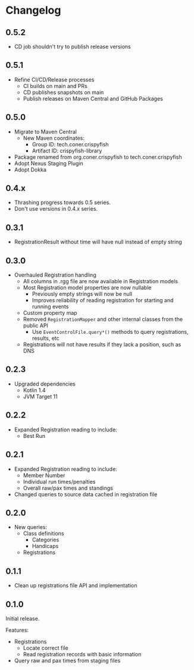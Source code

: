 # Changelog

## 0.5.2

- CD job shouldn't try to publish release versions

## 0.5.1

- Refine CI/CD/Release processes
  - CI builds on main and PRs
  - CD publishes snapshots on main
  - Publish releases on Maven Central and GitHub Packages

## 0.5.0

- Migrate to Maven Central
  - New Maven coordinates:
    - Group ID: tech.coner.crispyfish
    - Artifact ID: crispyfish-library
- Package renamed from org.coner.crispyfish to tech.coner.crispyfish
- Adopt Nexus Staging Plugin
- Adopt Dokka

## 0.4.x

- Thrashing progress towards 0.5 series.
- Don't use versions in 0.4.x series.

## 0.3.1

- RegistrationResult without time will have null instead of empty string

## 0.3.0

- Overhauled Registration handling
  - All columns in .rgg file are now available in Registration models
  - Most Registration model properties are now nullable
    - Previously empty strings will now be null
    - Improves reliability of reading registration for starting and running events
  - Custom property map
  - Removed `RegistrationMapper` and other internal classes from the public API
    - Use `EventControlFile.query*()` methods to query registrations, results, etc
  - Registrations will not have results if they lack a position, such as DNS

## 0.2.3

- Upgraded dependencies
  - Kotlin 1.4
  - JVM Target 11

## 0.2.2

- Expanded Registration reading to include:
    - Best Run 

## 0.2.1

- Expanded Registration reading to include:
    - Member Number
    - Individual run times/penalties
    - Overall raw/pax times and standings
- Changed queries to source data cached in registration file

## 0.2.0

- New queries:
  - Class definitions
    - Categories
    - Handicaps
  - Registrations

## 0.1.1

- Clean up registrations file API and implementation

## 0.1.0

Initial release.

Features:
- Registrations
    - Locate correct file
    - Read registration records with basic information
- Query raw and pax times from staging files
